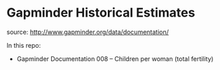 # Gapminder Historical Estimates

source: http://www.gapminder.org/data/documentation/

In this repo:

* Gapminder Documentation 008 – Children per woman (total fertility)
